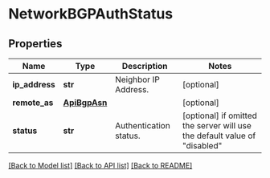 # NetworkBGPAuthStatus

## Properties
Name | Type | Description | Notes
------------ | ------------- | ------------- | -------------
**ip_address** | **str** | Neighbor IP Address. | [optional] 
**remote_as** | [**ApiBgpAsn**](ApiBgpAsn.md) |  | [optional] 
**status** | **str** | Authentication status. | [optional]  if omitted the server will use the default value of "disabled"

[[Back to Model list]](../README.md#documentation-for-models) [[Back to API list]](../README.md#documentation-for-api-endpoints) [[Back to README]](../README.md)



